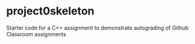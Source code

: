 # project0skeleton
Starter code for a C++ assignment to demonstrate autograding of Github Classroom assignments
